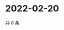 # 2022-02-20

共 0 条

<!-- BEGIN WEIBO -->
<!-- 最后更新时间 Sun Feb 20 2022 15:13:25 GMT+0800 (China Standard Time) -->

<!-- END WEIBO -->
